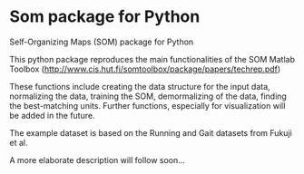 # Som package for Python
 Self-Organizing Maps (SOM) package for Python

 This python package reproduces the main functionalities of the SOM Matlab Toolbox (http://www.cis.hut.fi/somtoolbox/package/papers/techrep.pdf)

 These functions include creating the data structure for the input data, normalizing the data, training the SOM, demormalizing of the data, finding the best-matching units.
 Further functions, especially for visualization will be added in the future.

 The example dataset is based on the Running and Gait datasets from Fukuji et al.

 A more elaborate description will follow soon...

 

